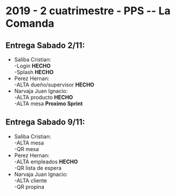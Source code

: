 <h1>
2019 - 2 cuatrimestre - PPS -- La Comanda
</h1>
<h2>Entrega Sabado 2/11:</h2>
<ul>
    <li> Saliba Cristian:</li>
        -Login <b>HECHO</b><br>
        -Splash <b>HECHO</b><br>
    <li>Perez Hernan:</li> 
        -ALTA dueño/supervisor <b>HECHO</b><br>
    <li>Narvaja Juan Ignacio:</li>
        -ALTA producto <b>HECHO</b><br>
        -ALTA mesa <b>Proximo Sprint</b><br>
</ul>
<h2>Entrega Sabado 9/11:</h2>
<ul>
    <li> Saliba Cristian:</li>
        -ALTA mesa<br>
        -QR mesa<br>
    <li>Perez Hernan:</li> 
        -ALTA empleados <b>HECHO</b><br>
        -QR lista de espera<br>
    <li>Narvaja Juan Ignacio:</li>
        -ALTA cliente<br>
        -QR propina<br>
</ul>

